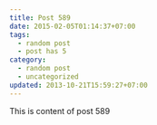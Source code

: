 ```yaml
---
title: Post 589
date: 2015-02-05T01:14:37+07:00
tags:
  - random post
  - post has 5
category:
  - random post
  - uncategorized
updated: 2013-10-21T15:59:27+07:00
---
```

This is content of post 589